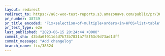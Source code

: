 ```yaml
---
layout: redirect
redirect_to: https://a8c-woo-test-reports.s3.amazonaws.com/public/pr/38749/e2e/index.html
pr_number: 38749
pr_title_encoded: "Fix+selection+of+multiple+orders+in+HPOS+list+table"
pr_test_type: e2e
last_published: "2023-06-15 20:24:44 +0000"
commit_sha: 43bda6f011d4d7b73b7831a7f8f53c9d73ad1dff
commit_message: "Add changelog"
branch_name: fix/38524
---
```

